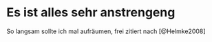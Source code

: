 # Es ist alles sehr anstrengeng
So langsam sollte ich mal aufräumen, frei zitiert nach [@Helmke2008]

